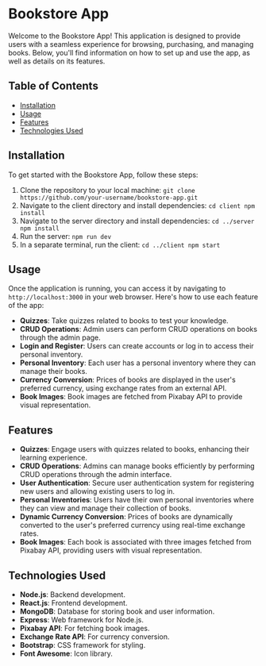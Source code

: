 # Bookstore App

Welcome to the Bookstore App! This application is designed to provide users with a seamless experience for browsing, purchasing, and managing books. Below, you'll find information on how to set up and use the app, as well as details on its features.

## Table of Contents
- [Installation](#installation)
- [Usage](#usage)
- [Features](#features)
- [Technologies Used](#technologies-used)

## Installation

To get started with the Bookstore App, follow these steps:

1. Clone the repository to your local machine: `git clone https://github.com/your-username/bookstore-app.git`
2. Navigate to the client directory and install dependencies: `cd client
   npm install`
3. Navigate to the server directory and install dependencies: `cd ../server
   npm install`
4. Run the server: `npm run dev`
5. In a separate terminal, run the client: `cd ../client
   npm start`


## Usage

Once the application is running, you can access it by navigating to `http://localhost:3000` in your web browser. Here's how to use each feature of the app:

- **Quizzes**: Take quizzes related to books to test your knowledge.
- **CRUD Operations**: Admin users can perform CRUD operations on books through the admin page.
- **Login and Register**: Users can create accounts or log in to access their personal inventory.
- **Personal Inventory**: Each user has a personal inventory where they can manage their books.
- **Currency Conversion**: Prices of books are displayed in the user's preferred currency, using exchange rates from an external API.
- **Book Images**: Book images are fetched from Pixabay API to provide visual representation.

## Features

- **Quizzes**: Engage users with quizzes related to books, enhancing their learning experience.
- **CRUD Operations**: Admins can manage books efficiently by performing CRUD operations through the admin interface.
- **User Authentication**: Secure user authentication system for registering new users and allowing existing users to log in.
- **Personal Inventories**: Users have their own personal inventories where they can view and manage their collection of books.
- **Dynamic Currency Conversion**: Prices of books are dynamically converted to the user's preferred currency using real-time exchange rates.
- **Book Images**: Each book is associated with three images fetched from Pixabay API, providing users with visual representation.

## Technologies Used

- **Node.js**: Backend development.
- **React.js**: Frontend development.
- **MongoDB**: Database for storing book and user information.
- **Express**: Web framework for Node.js.
- **Pixabay API**: For fetching book images.
- **Exchange Rate API**: For currency conversion.
- **Bootstrap**: CSS framework for styling.
- **Font Awesome**: Icon library.
